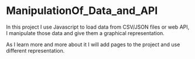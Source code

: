 # ManipulationOf_Data_and_API
In this project I use Javascript to load data from CSV/JSON files or web API, I manipulate those data and give them a graphical representation.

As I learn more and more about it I will add pages to the project and use different representation.
